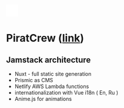 
![favicon](https://github.com/MartCube/PiratCrew/blob/master/static/favicon.png?raw=true) 
# PiratCrew ([link](https://piratcrew.netlify.app/))

## Jamstack architecture

- Nuxt - full static site generation
- Prismic as CMS
- Netlify AWS Lambda functions
- internationalization with Vue i18n ( En, Ru )
- Anime.js for animations


